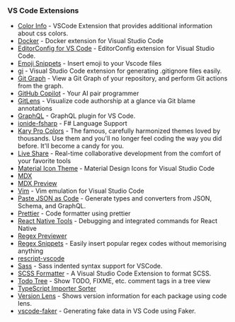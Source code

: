 ### VS Code Extensions

- [Color Info](https://github.com/mattbierner/vscode-color-info) - VSCode Extension that provides additional information about css colors.
- [Docker](https://github.com/microsoft/vscode-docker) - Docker extension for Visual Studio Code
- [EditorConfig for VS Code](https://github.com/editorconfig/editorconfig-vscode) - EditorConfig extension for Visual Studio Code.
- [Emoji Snippets](https://github.com/Devzstudio/Vscode-Emoji-Snippets) - Insert emoji to your Vscode files
- [gi](https://github.com/hasit/vscode-gi) - Visual Studio Code extension for generating .gitignore files easily.
- [Git Graph](https://github.com/mhutchie/vscode-git-graph) - View a Git Graph of your repository, and perform Git actions from the graph.
- [GitHub Copilot](https://github.com/github/copilot-docs) - Your AI pair programmer
- [GitLens](https://github.com/gitkraken/vscode-gitlens) - Visualize code authorship at a glance via Git blame annotations
- [GraphQL](https://github.com/prismagraphql/vscode-graphql) - GraphQL plugin for VS Code.
- [ionide-fsharp](https://github.com/ionide/ionide-vscode-fsharp) - F# Language Support
- [Kary Pro Colors](https://github.com/pmkary/ProColors) - The famous, carefully harmonized themes loved by thousands. Use them and you'll no longer feel coding the way you did before. It'll become a candy for you.
- [Live Share](https://github.com/MicrosoftDocs/live-share) - Real-time collaborative development from the comfort of your favorite tools
- [Material Icon Theme](https://github.com/PKief/vscode-material-icon-theme) - Material Design Icons for Visual Studio Code
- [MDX](https://github.com/silvenon/vscode-mdx)
- [MDX Preview](https://github.com/xyc/vscode-mdx-preview)
- [Vim](https://github.com/VSCodeVim/Vim) - Vim emulation for Visual Studio Code
- [Paste JSON as Code](https://github.com/quicktype/quicktype) - Generate types and converters from JSON, Schema, and GraphQL.
- [Prettier](https://github.com/prettier/prettier-vscode) - Code formatter using prettier
- [React Native Tools](https://github.com/microsoft/vscode-react-native) - Debugging and integrated commands for React Native
- [Regex Previewer](https://github.com/chrmarti/vscode-regex)
- [Regex Snippets](https://github.com/monizb/vscode-regex-snippets) - Easily insert popular regex codes without memorising anything
- [rescript-vscode](https://github.com/rescript-lang/rescript-vscode)
- [Sass](https://github.com/robinbentley/vscode-sass-indented) - Sass indented syntax support for VSCode.
- [SCSS Formatter](https://github.com/sibiraj-s/vscode-scss-formatter) - A Visual Studio Code Extension to format SCSS.
- [Todo Tree](https://github.com/Gruntfuggly/todo-tree) - Show TODO, FIXME, etc. comment tags in a tree view
- [TypeScript Importer Sorter](https://github.com/SoominHan/import-sorter)
- [Version Lens](https://github.com/vscode-contrib/vscode-versionlens) - Shows version information for each package using code lens.
- [vscode-faker](https://github.com/deerawan/vscode-faker) - Generating fake data in VS Code using Faker.
